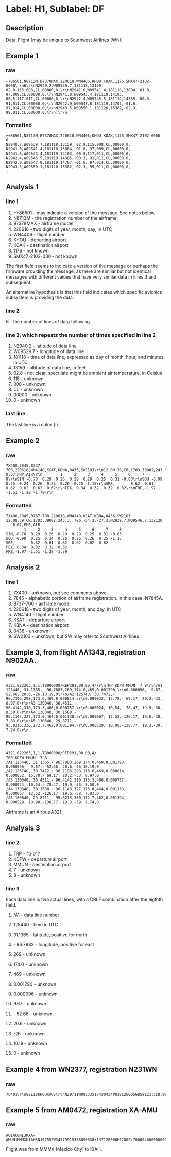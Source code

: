 # Label: H1, Sublabel: DF

## Description

Data, Flight
[may be unique to Southwest Airlines (WN)]

## Example 1

### raw
```
++86501,N8713M,B7378MAX,220618,WN4406,KHOU,KOAK,1176,SMX47-2102-0000\r\n6\r\nN2940.2,W09539.7,181118,13159, 02.8,115,008,CL,00000,0,\r\nN2941.0,W09541.4,181118,13804, 01.0, 97,009,CL,00000,0,\r\nN2941.8,W09543.4,181119,14103, 00.5,117,011,CL,00000,0,\r\nN2942.4,W09545.5,181119,14385,-00.3, 91,011,CL,00000,0,\r\nN2942.9,W09547.8,181119,14707,-01.0, 97,014,CL,00000,0,\r\nN2943.5,W09550.1,181120,15382,-02.3, 99,011,CL,00000,0,\r\n:\r\n
```

### Formatted
```
++86501,N8713M,B7378MAX,220618,WN4406,KHOU,KOAK,1176,SMX47-2102-0000
6
N2940.2,W09539.7,181118,13159, 02.8,115,008,CL,00000,0,
N2941.0,W09541.4,181118,13804, 01.0, 97,009,CL,00000,0,
N2941.8,W09543.4,181119,14103, 00.5,117,011,CL,00000,0,
N2942.4,W09545.5,181119,14385,-00.3, 91,011,CL,00000,0,
N2942.9,W09547.8,181119,14707,-01.0, 97,014,CL,00000,0,
N2943.5,W09550.1,181120,15382,-02.3, 99,011,CL,00000,0,
:

```

## Analysis 1

### line 1

1. ++86501 - may indicate a version of the message.  See notes below.
2. N8713M - the registration number of the airframe
3. B7378MAX - airframe model
4. 220618 - two digits of year, month, day, in UTC
5. WN4406 - flight number
6. KHOU - departing airport
7. KOAK - destination airport
8. 1176 - not known
9. SMX47-2102-000 - not known

The first field seems to indicate a version of the message or perhaps the firmware providing
the message, as there are similar but not identical messages with different values that have
very similar data in lines 3 and subsequent.

An alternative hypothesis is that this field indicates which specific avionics subsystem is providing the data.

### line 2

6 - the number of lines of data following.

### line 3, which repeats the number of times specified in line 2

1. N2940.2 - latitude of data line
2. W09539.7 - longitude of data line
3. 181118 - time of data line, expressed as day of month, hour, and minutes, in UTC
4. 13159 - altitude of data line, in feet
5. 02.8 - not clear, speculate might be ambient air temperature, in Celsius
6. 115 - unknown
7. 008 - unknown
8. CL - unknown
9. 00000 - unknown
10. 0 - unknown

### last line

The last line is a colon (:).

## Example 2

### raw
```
7X400,7845,B737-700,220618,WN4140,KSAT,KBNA,0436,SW2103\r\n12.08.39,CR,1703,39002,243.3,.786,-54.2,-27.3,N2939.7,W09546.7,132120\r\n   0.67,FHP,AIR\r\n        1     2     3     4     5     6     7     8\r\nSIN,-0.78  0.29  0.26  0.29  0.29  0.25  0.31 -0.83\r\nSOU,-0.99  0.25  0.24  0.26  0.26  0.26  0.25 -1.15\r\nSRE,       0.62  0.61  0.62  0.62  0.62  0.62\r\nFEX, 0.34  0.32  0.32  0.32\r\nFRE,-1.97 -1.51 -1.28 -1.79\r\n
```

### Formatted
```
7X400,7845,B737-700,220618,WN4140,KSAT,KBNA,0436,SW2103
12.08.39,CR,1703,39002,243.3,.786,-54.2,-27.3,N2939.7,W09546.7,132120
   0.67,FHP,AIR
        1     2     3     4     5     6     7     8
SIN,-0.78  0.29  0.26  0.29  0.29  0.25  0.31 -0.83
SOU,-0.99  0.25  0.24  0.26  0.26  0.26  0.25 -1.15
SRE,       0.62  0.61  0.62  0.62  0.62  0.62
FEX, 0.34  0.32  0.32  0.32
FRE,-1.97 -1.51 -1.28 -1.79

```

## Analysis 2

### line 1

1. 7X400 - unknown, but see comments above
2. 7845 - alphabetic portion of airframe registration.  In this case, N7845A.
3. B737-700 - airframe model
4. 220618 - two digits of year, month, and day, in UTC
5. WN4140 - flight number
6. KSAT - departure airport
7. KBNA - destination airport
8. 0436 - unknown
9. SW2103 - unknown, but SW may refer to Southwest Airlines.



## Example 3, from flight AA1343, registration N902AA.

### raw
```
A321,022263,1,1,TB000000/REP291,00,00,4/\r\nTRP KDFW MMUN  7 8\r\n/A1 125440, 31.1365,- 96.7883,269,174.0,469,0.001790,\r\n0.000096,  9.67,- 52.66, 20.6,-26,10.19,0\r\n/A2 125740, 30.7472,- 96.7196,298,173.6,469,0.000814,\r\n0.000032, 15.78,- 69.17, 20.2,-33, 8.97,0\r\n/A3 130040, 30.4511,- 96.4142,310,173.3,466,0.000757,\r\n0.000024, 10.54,- 78.47, 19.9,-36, 8.50,0\r\n/A4 130340, 30.1588,- 96.1143,327,173.0,464,0.001138,\r\n0.000067, 12.52,-126.17, 19.6,-38, 7.83,0\r\n/A5 130640, 29.8711,- 95.8215,330,172.7,462,0.001394,\r\n0.000529, 10.98,-138.77, 19.3,-39, 7.74,0\r\n
```

### Formatted
```
A321,022263,1,1,TB000000/REP291,00,00,4/
TRP KDFW MMUN  7 8
/A1 125440, 31.1365,- 96.7883,269,174.0,469,0.001790,
0.000096,  9.67,- 52.66, 20.6,-26,10.19,0
/A2 125740, 30.7472,- 96.7196,298,173.6,469,0.000814,
0.000032, 15.78,- 69.17, 20.2,-33, 8.97,0
/A3 130040, 30.4511,- 96.4142,310,173.3,466,0.000757,
0.000024, 10.54,- 78.47, 19.9,-36, 8.50,0
/A4 130340, 30.1588,- 96.1143,327,173.0,464,0.001138,
0.000067, 12.52,-126.17, 19.6,-38, 7.83,0
/A5 130640, 29.8711,- 95.8215,330,172.7,462,0.001394,
0.000529, 10.98,-138.77, 19.3,-39, 7.74,0

```

Airframe is an Airbus A321.

## Analysis 3

### line 2

1. TRP - "trip"?
2. KDFW - departure airport
3. MMUN - destination airport
4. 7 - unknown
5. 8 - unknown

### line 3
Each data line is two actual lines, with a CRLF combination after the eigthth field.

1. /A1 - data line number
2. 125440 - time in UTC
3. 31.1365 - latitude, positive for north
4. \- 96.7883 - longitude, positive for east
5. 269 - unknown
6. 174.0 - unknown
7. 469 - unknown
8. 0.001790 - unknown

9. 0.000096 - unknown
10. 9.67 - unknown
11. \- 52.66 - unknown
12. 20.6 - unknown
13. -26 - unknown
14. 10.19 - unknown
15. 0 - unknown

## Example 4 from WN2377, registration N231WN

### raw

```
76401\r\n02E18KHOUKAUS\r\nN29711W09533517430434P018126005G859121::I8:9W\r\nN29744W09541617440731P013117004G810121::IPW/X\r\nN29779W09550317451089P006108008G782121::B0/9W\r\nN29819W09560717461392P000084009G788121::307GX\r\nN29860W09571817471764M006191003G742121::B0YY,\r\nN29881W09584117482022M009103010G6851210030W/X\r\n
```

## Example 5 from AM0472, registration XA-AMU

### raw

```
A01ACGHIJKXA-AMUN1MMMXKIAH5N107552W34379915338090638+137126006HE200Z:700004000000000000000U00001000
```

Flight was from MMMX (Mexico City) to KIAH.
